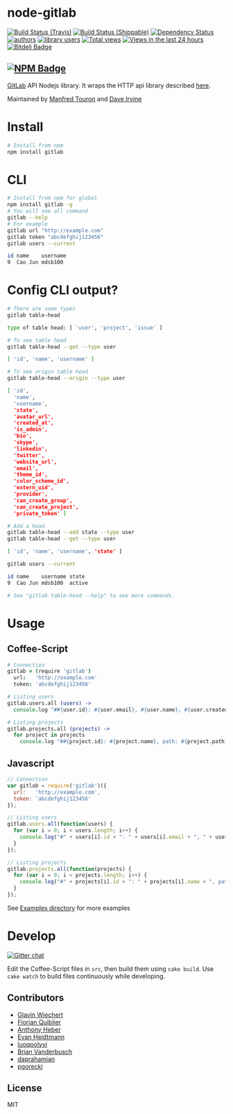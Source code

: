 node-gitlab
===========

[![Build Status (Travis)](https://travis-ci.org/moul/node-gitlab.png?branch=master)](https://travis-ci.org/moul/node-gitlab)
[![Build Status (Shippable)](https://api.shippable.com/projects/5371096b93ac868700b434d9/badge/develop)](https://www.shippable.com/projects/5371096b93ac868700b434d9)
[![Dependency Status](https://david-dm.org/moul/node-gitlab.png?theme=shields.io)](https://david-dm.org/moul/node-gitlab)
[![authors](https://sourcegraph.com/api/repos/github.com/moul/node-gitlab/badges/authors.png)](https://sourcegraph.com/github.com/moul/node-gitlab)
[![library users](https://sourcegraph.com/api/repos/github.com/moul/node-gitlab/badges/library-users.png)](https://sourcegraph.com/github.com/moul/node-gitlab)
[![Total views](https://sourcegraph.com/api/repos/github.com/moul/node-gitlab/counters/views.png)](https://sourcegraph.com/github.com/moul/node-gitlab)
[![Views in the last 24 hours](https://sourcegraph.com/api/repos/github.com/moul/node-gitlab/counters/views-24h.png)](https://sourcegraph.com/github.com/moul/node-gitlab)
[![Bitdeli Badge](https://d2weczhvl823v0.cloudfront.net/moul/node-gitlab/trend.png)](https://bitdeli.com/free "Bitdeli Badge")

[![NPM Badge](https://nodei.co/npm/gitlab.png?downloads=true&stars=true)](https://npmjs.org/package/gitlab)
--

[GitLab](https://github.com/gitlabhq/gitlabhq) API Nodejs library.
It wraps the HTTP api library described [here](https://github.com/moul/gitlabhq/tree/master/doc/api).

Maintained by [Manfred Touron](https://github.com/moul) and [Dave Irvine](https://github.com/dave-irvine)


Install
=======

```bash
# Install from npm
npm install gitlab
```

CLI
=====
```bash
# Install from npm for global
npm install gitlab -g
# You will see all command
gitlab --help
# For example
gitlab url "http://example.com"
gitlab token "abcdefghij123456"
gitlab users --current

id name    username
9  Cao Jun mdsb100

```

Config CLI output?
=====
```bash
# There are some types
gitlab table-head

type of table head: [ 'user', 'project', 'issue' ]

# To see table head
gitlab table-head --get --type user

[ 'id', 'name', 'username' ]

# To see origin table head
gitlab table-head --origin --type user

[ 'id',
  'name',
  'username',
  'state',
  'avatar_url',
  'created_at',
  'is_admin',
  'bio',
  'skype',
  'linkedin',
  'twitter',
  'website_url',
  'email',
  'theme_id',
  'color_scheme_id',
  'extern_uid',
  'provider',
  'can_create_group',
  'can_create_project',
  'private_token' ]

# Add a head
gitlab table-head --add state --type user
gitlab table-head --get --type user

[ 'id', 'name', 'username', 'state' ]

gitlab users --current

id name    username state
9  Cao Jun mdsb100  active

# See "gitlab table-head --help" to see more commands.
```

Usage
=====

Coffee-Script
-------------
```coffee
# Connection
gitlab = (require 'gitlab')
  url:   'http://example.com'
  token: 'abcdefghij123456'

# Listing users
gitlab.users.all (users) ->
  console.log "##{user.id}: #{user.email}, #{user.name}, #{user.created_at}" for user in users

# Listing projects
gitlab.projects.all (projects) ->
  for project in projects
    console.log "##{project.id}: #{project.name}, path: #{project.path}, default_branch: #{project.default_branch}, private: #{project.private}, owner: #{project.owner.name} (#{project.owner.email}), date: #{project.created_at}"
```

Javascript
----------
```javascript
// Connection
var gitlab = require('gitlab')({
  url:   'http://example.com',
  token: 'abcdefghij123456'
});

// Listing users
gitlab.users.all(function(users) {
  for (var i = 0; i < users.length; i++) {
    console.log("#" + users[i].id + ": " + users[i].email + ", " + users[i].name + ", " + users[i].created_at);
  }
});

// Listing projects
gitlab.projects.all(function(projects) {
  for (var i = 0; i < projects.length; i++) {
    console.log("#" + projects[i].id + ": " + projects[i].name + ", path: " + projects[i].path + ", default_branch: " + projects[i].default_branch + ", private: " + projects[i]["private"] + ", owner: " + projects[i].owner.name + " (" + projects[i].owner.email + "), date: " + projects[i].created_at);
  }
});
```

See [Examples directory](https://github.com/moul/node-gitlab/tree/master/examples) for more examples

Develop
=======

[![Gitter chat](https://badges.gitter.im/moul/node-gitlab.png)](https://gitter.im/moul/node-gitlab)

Edit the Coffee-Script files in `src`, then build them using `cake build`.
Use `cake watch` to build files continuously while developing.

Contributors
------------

- [Glavin Wiechert](https://github.com/Glavin001)
- [Florian Quiblier](https://github.com/fofoy)
- [Anthony Heber](https://github.com/aheber)
- [Evan Heidtmann](https://github.com/ezheidtmann)
- [luoqpolyvi](https://github.com/luoqpolyvi)
- [Brian Vanderbusch](https://github.com/LongLiveCHIEF)
- [daprahamian](https://github.com/daprahamian)
- [pgorecki](https://github.com/pgorecki)

License
-------

MIT

